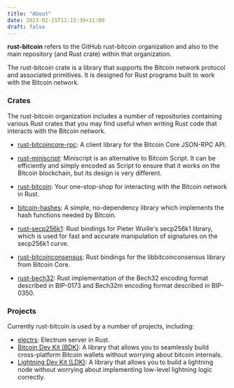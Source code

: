 ```yaml
---
title: "About"
date: 2023-02-15T11:15:39+11:00
draft: false
---
```


**rust-bitcoin** refers to the GitHub rust-bitcoin organization and also to the main repository (and
Rust crate) within that organization.

The rust-bitcoin crate is a library that supports the Bitcoin network protocol and associated
primitives. It is designed for Rust programs built to work with the Bitcoin network.

### Crates

The rust-bitcoin organization includes a number of repositories containing various Rust crates that
you may find useful when writing Rust code that interacts with the Bitcoin network.

- [rust-bitcoincore-rpc](https://github.com/rust-bitcoin/rust-bitcoincore-rpc): A client library for
  the Bitcoin Core JSON-RPC API.

- [rust-miniscript](https://github.com/rust-bitcoin/rust-miniscript): Miniscript is an alternative
  to Bitcoin Script. It can be efficiently and simply encoded as Script to ensure that it works on
  the Bitcoin blockchain, but its design is very different.

- [rust-bitcoin](https://github.com/rust-bitcoin/rust-bitcoin): Your one-stop-shop for interacting
  with the Bitcoin network in Rust.

- [bitcoin-hashes](https://github.com/rust-bitcoin/rust-bitcoin/tree/master/hashes): A simple,
  no-dependency library which implements the hash functions needed by Bitcoin.

- [rust-secp256k1](https://github.com/rust-bitcoin/rust-secp256k1): Rust bindings for Pieter
  Wuille's secp256k1 library, which is used for fast and accurate manipulation of signatures on the
  secp256k1 curve.

- [rust-bitcoinconsensus](https://github.com/rust-bitcoin/rust-bitcoinconsensus): Rust bindings for
  the libbitcoinconsensus library from Bitcoin Core.
  
- [rust-bech32](https://github.com/rust-bitcoin/rust-bech32): Rust implementation of the Bech32
  encoding format described in BIP-0173 and Bech32m encoding format described in BIP-0350.
  
### Projects
  
Currently rust-bitcoin is used by a number of projects, including:
- [electrs](https://github.com/romanz/electrs): Electrum server in Rust.
- [Bitcoin Dev Kit (BDK)](https://github.com/bitcoindevkit): A library that allows you to seamlessly build
  cross-platform Bitcoin wallets without worrying about bitcoin internals.
- [Lightning Dev Kit (LDK)](https://github.com/lightningdevkit): A library that allows you to build a
  lightning node without worrying about implementing low-level lightning logic correctly.
